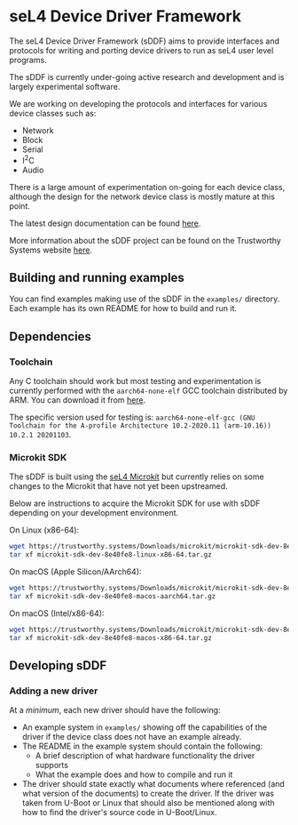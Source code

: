 # seL4 Device Driver Framework

The seL4 Device Driver Framework (sDDF) aims to provide interfaces and protocols for writing and
porting device drivers to run as seL4 user level programs.

The sDDF is currently under-going active research and development and is largely experimental
software.

We are working on developing the protocols and interfaces for various device classes such as:
* Network
* Block
* Serial
* I<sup>2</sup>C
* Audio

There is a large amount of experimentation on-going for each device class, although the design
for the network device class is mostly mature at this point.

The latest design documentation can be found [here](https://trustworthy.systems/projects/drivers/sddf-design.pdf).

More information about the sDDF project can be found on the Trustworthy Systems website
[here](https://trustworthy.systems/projects/drivers/).

## Building and running examples

You can find examples making use of the sDDF in the `examples/` directory. Each example has its
own README for how to build and run it.

## Dependencies

### Toolchain

Any C toolchain should work but most testing and experimentation is currently performed with
the `aarch64-none-elf` GCC toolchain distributed by ARM. You can download it from
[here](https://developer.arm.com/downloads/-/arm-gnu-toolchain-downloads).

The specific version used for testing is:
`aarch64-none-elf-gcc (GNU Toolchain for the A-profile Architecture 10.2-2020.11 (arm-10.16)) 10.2.1 20201103`.

### Microkit SDK

The sDDF is built using the [seL4 Microkit](https://github.com/seL4/microkit) but currently relies
on some changes to the Microkit that have not yet been upstreamed.

Below are instructions to acquire the Microkit SDK for use with sDDF depending on your development
environment.

On Linux (x86-64):
```sh
wget https://trustworthy.systems/Downloads/microkit/microkit-sdk-dev-8e40fe8-linux-x86-64.tar.gz
tar xf microkit-sdk-dev-8e40fe8-linux-x86-64.tar.gz
```

On macOS (Apple Silicon/AArch64):
```sh
wget https://trustworthy.systems/Downloads/microkit/microkit-sdk-dev-8e40fe8-macos-aarch64.tar.gz
tar xf microkit-sdk-dev-8e40fe8-macos-aarch64.tar.gz
```

On macOS (Intel/x86-64):
```sh
wget https://trustworthy.systems/Downloads/microkit/microkit-sdk-dev-8e40fe8-macos-x86-64.tar.gz
tar xf microkit-sdk-dev-8e40fe8-macos-x86-64.tar.gz
```

## Developing sDDF

### Adding a new driver

At a *minimum*, each new driver should have the following:
* An example system in `examples/` showing off the capabilities of the driver if the
  device class does not have an example already.
* The README in the example system should contain the following:
    * A brief description of what hardware functionality the driver supports
    * What the example does and how to compile and run it
* The driver should state exactly what documents where referenced (and what
  version of the documents) to create the driver. If the driver was taken
  from U-Boot or Linux that should also be mentioned along with how to find
  the driver's source code in U-Boot/Linux.
